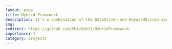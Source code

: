 ```yaml
---
layout: page
title: Hybrid Framework
description: It's a combination of the DataDriven and KeywordDriven approaches.
img:
redirect: https://github.com/ShivSahil/HybridFramework
importance: 1
category: projects
---
```

